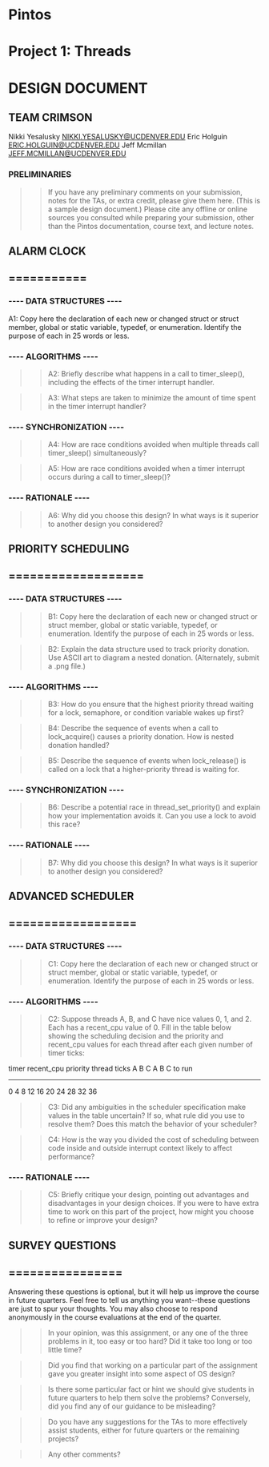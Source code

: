# Pintos
# Project 1: Threads
# DESIGN DOCUMENT


## TEAM CRIMSON

Nikki Yesalusky  <NIKKI.YESALUSKY@UCDENVER.EDU>
Eric Holguin     <ERIC.HOLGUIN@UCDENVER.EDU>
Jeff Mcmillan    <JEFF.MCMILLAN@UCDENVER.EDU>

### PRELIMINARIES
>> If you have any preliminary comments on your submission, notes for
>> the TAs, or extra credit, please give them here.
(This is a sample design document.)
>> Please cite any offline or online sources you consulted while
>> preparing your submission, other than the Pintos documentation,
>> course text, and lecture notes.


##			     ALARM CLOCK
##			     ===========


### ---- DATA STRUCTURES ----

A1: Copy here the declaration of each new or changed struct or
    struct member, global or static variable, typedef, or
     enumeration.  Identify the purpose of each in 25 words or less.

### ---- ALGORITHMS ----

>> A2: Briefly describe what happens in a call to timer_sleep(),
>> including the effects of the timer interrupt handler.

>> A3: What steps are taken to minimize the amount of time spent in
>> the timer interrupt handler?

### ---- SYNCHRONIZATION ----

>> A4: How are race conditions avoided when multiple threads call
>> timer_sleep() simultaneously?

>> A5: How are race conditions avoided when a timer interrupt occurs
>> during a call to timer_sleep()?

### ---- RATIONALE ----

>> A6: Why did you choose this design?  In what ways is it superior to
>> another design you considered?

##			 PRIORITY SCHEDULING
##			 ===================

### ---- DATA STRUCTURES ----

>> B1: Copy here the declaration of each new or changed struct or
>> struct member, global or static variable, typedef, or
>> enumeration.  Identify the purpose of each in 25 words or less.

>> B2: Explain the data structure used to track priority donation.
>> Use ASCII art to diagram a nested donation.  (Alternately, submit a
>> .png file.)

### ---- ALGORITHMS ----

>> B3: How do you ensure that the highest priority thread waiting for
>> a lock, semaphore, or condition variable wakes up first?

>> B4: Describe the sequence of events when a call to lock_acquire()
>> causes a priority donation.  How is nested donation handled?

>> B5: Describe the sequence of events when lock_release() is called
>> on a lock that a higher-priority thread is waiting for.

### ---- SYNCHRONIZATION ----

>> B6: Describe a potential race in thread_set_priority() and explain
>> how your implementation avoids it.  Can you use a lock to avoid
>> this race?

### ---- RATIONALE ----

>> B7: Why did you choose this design?  In what ways is it superior to
>> another design you considered?

##			  ADVANCED SCHEDULER
##			  ==================

### ---- DATA STRUCTURES ----

>> C1: Copy here the declaration of each new or changed struct or
>> struct member, global or static variable, typedef, or
>> enumeration.  Identify the purpose of each in 25 words or less.

### ---- ALGORITHMS ----

>> C2: Suppose threads A, B, and C have nice values 0, 1, and 2.  Each
>> has a recent_cpu value of 0.  Fill in the table below showing the
>> scheduling decision and the priority and recent_cpu values for each
>> thread after each given number of timer ticks:

timer  recent_cpu    priority   thread
ticks   A   B   C   A   B   C   to run
-----  --  --  --  --  --  --   ------
 0
 4
 8
12
16
20
24
28
32
36

>> C3: Did any ambiguities in the scheduler specification make values
>> in the table uncertain?  If so, what rule did you use to resolve
>> them?  Does this match the behavior of your scheduler?

>> C4: How is the way you divided the cost of scheduling between code
>> inside and outside interrupt context likely to affect performance?

### ---- RATIONALE ----

>> C5: Briefly critique your design, pointing out advantages and
>> disadvantages in your design choices.  If you were to have extra
>> time to work on this part of the project, how might you choose to
>> refine or improve your design?

##			   SURVEY QUESTIONS
##			   ================

Answering these questions is optional, but it will help us improve the
course in future quarters.  Feel free to tell us anything you
want--these questions are just to spur your thoughts.  You may also
choose to respond anonymously in the course evaluations at the end of
the quarter.

>> In your opinion, was this assignment, or any one of the three problems
>> in it, too easy or too hard?  Did it take too long or too little time?

>> Did you find that working on a particular part of the assignment gave
>> you greater insight into some aspect of OS design?

>> Is there some particular fact or hint we should give students in
>> future quarters to help them solve the problems?  Conversely, did you
>> find any of our guidance to be misleading?

>> Do you have any suggestions for the TAs to more effectively assist
>> students, either for future quarters or the remaining projects?

>> Any other comments?
